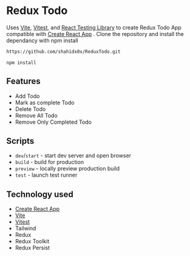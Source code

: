 # Redux Todo

Uses [Vite](https://vitejs.dev/), [Vitest](https://vitest.dev/), and [React Testing Library](https://github.com/testing-library/react-testing-library) to create Redux Todo App compatible with [Create React App](https://create-react-app.dev/) . Clone the repository and install the dependancy with npm install

```sh
https://github.com/shahidx0x/ReduxTodo.git
```

```
npm install
```



## Features

- Add Todo
- Mark as complete Todo
- Delete Todo
- Remove All Todo
- Remove Only Completed Todo

## Scripts

- `dev`/`start` - start dev server and open browser
- `build` - build for production
- `preview` - locally preview production build
- `test` - launch test runner

## Technology used

- [Create React App](https://github.com/facebook/create-react-app/tree/main/packages/cra-template)
- [Vite](https://github.com/vitejs/vite/tree/main/packages/create-vite/template-react)
- [Vitest](https://github.com/vitest-dev/vitest/tree/main/examples/react-testing-lib)
- Tailwind
- Redux
- Redux Toolkit
- Redux Persist
